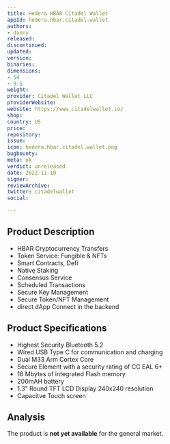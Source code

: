 ```yaml
---
title: Hedera HBAR Citadel Wallet
appId: hedera.hbar.citadel.wallet
authors:
- danny
released: 
discontinued: 
updated: 
version: 
binaries: 
dimensions:
- 54
- 9.5
weight: 
provider: Citadel Wallet LLC
providerWebsite: 
website: https://www.citadelwallet.io/
shop: 
country: US
price: 
repository: 
issue: 
icon: hedera.hbar.citadel.wallet.png
bugbounty: 
meta: ok
verdict: unreleased
date: 2022-11-10
signer: 
reviewArchive: 
twitter: citadelwallet
social: 

---
```


## Product Description 

- HBAR Cryptocurrency Transfers
- Token Service: Fungible & NFTs
- Smart Contracts, Defi
- Native Staking
- Consensus Service
- Scheduled Transactions
- Secure Key Management
- Secure Token/NFT Management
- direct dApp Connect in the backend

## Product Specifications

- Highest Security Bluetooth 5.2
- Wired USB Type C for communication and charging
- Dual M33 Arm Cortex Core
- Secure Element with a security rating of CC EAL 6+
- 16 Mbytes of integrated Flash memory
- 200mAH battery
- 1.3" Round TFT LCD Display 240x240 resolution
- Capacitve Touch screen

## Analysis 

The product is **not yet available** for the general market.

